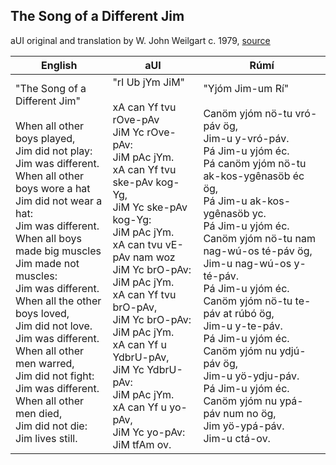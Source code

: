 ## The Song of a Different Jim

aUI original and translation by W. John Weilgart c. 1979, [source](https://auilanguage.org/the-song-of-a-different-jim/)

|English|aUI|Rúmí|
|-|-|-|
| "The Song of a Different Jim"<br><br>When all other boys played,<br>Jim did not play:<br>Jim was different.<br>When all other boys wore a hat<br>Jim did not wear a hat:<br>Jim was different.<br>When all boys made big muscles<br>Jim made not muscles:<br>Jim was different.<br>When all the other boys loved,<br>Jim did not love.<br>Jim was different.<br>When all other men warred,<br>Jim did not fight:<br>Jim was different.<br>When all other men died,<br>Jim did not die:<br>Jim lives still. | "rI Ub jYm JiM"<br><br>xA can Yf tvu rOve-pAv<br>JiM Yc rOve-pAv:<br>JiM pAc jYm.<br>xA can Yf tvu ske-pAv kog-Yg,<br>JiM Yc ske-pAv kog-Yg:<br>JiM pAc jYm.<br>xA can tvu vE-pAv nam woz<br>JiM Yc brO-pAv:<br>JiM pAc jYm.<br>xA can Yf tvu brO-pAv,<br>JiM Yc brO-pAv:<br>JiM pAc jYm.<br>xA can Yf u YdbrU-pAv,<br>JiM Yc YdbrU-pAv:<br>JiM pAc jYm.<br>xA can Yf u yo-pAv,<br>JiM Yc yo-pAv:<br>JiM tfAm ov. | "Yjóm Jim-um Rí"<br><br>Canöm yjóm nö-tu vró-páv ög,<br>Jim-u y-vró-páv.<br>Pá Jim-u yjóm éc.<br>Pá canöm yjóm nö-tu ak-kos-ygênasöb éc ög,<br>Pá Jim-u ak-kos-ygênasöb yc.<br>Pá Jim-u yjóm éc.<br>Canöm yjóm nö-tu nam nag-wú-os té-páv ög,<br>Jim-u nag-wú-os y-té-páv.<br>Pá Jim-u yjóm éc.<br>Canöm yjóm nö-tu te-páv at rúbó ög, <br>Jim-u y-te-páv. <br>Pá Jim-u yjóm éc. <br>Canöm yjóm nu ydjú-páv ög,<br>Jim-u yö-ydju-páv.<br>Pá Jim-u yjóm éc.<br>Canöm yjóm nu ypá-páv num no ög,<br>Jim yö-ypá-páv.<br>Jim-u ctá-ov. |

